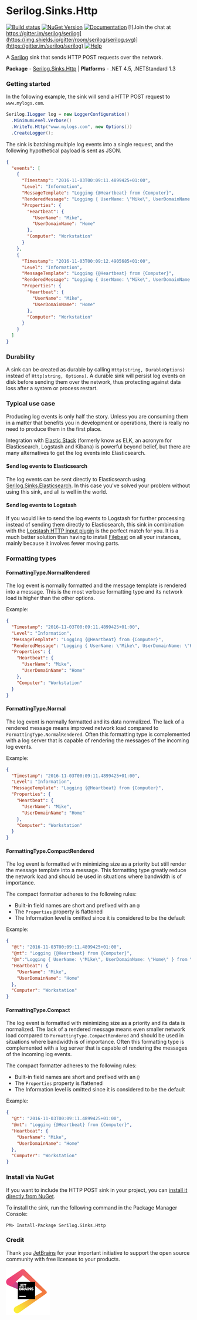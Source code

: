 # Serilog.Sinks.Http

[![Build status](https://ci.appveyor.com/api/projects/status/ayvak8yo23k962sg/branch/master?svg=true)](https://ci.appveyor.com/project/FantasticFiasco/serilog-sinks-http) [![NuGet Version](http://img.shields.io/nuget/v/Serilog.Sinks.Http.svg?style=flat)](https://www.nuget.org/packages/Serilog.Sinks.Http/) [![Documentation](https://img.shields.io/badge/docs-wiki-yellow.svg)](https://github.com/serilog/serilog/wiki) [![Join the chat at https://gitter.im/serilog/serilog](https://img.shields.io/gitter/room/serilog/serilog.svg)](https://gitter.im/serilog/serilog) [![Help](https://img.shields.io/badge/stackoverflow-serilog-orange.svg)](http://stackoverflow.com/questions/tagged/serilog)

A [Serilog](http://serilog.net/) sink that sends HTTP POST requests over the network.

**Package** - [Serilog.Sinks.Http](https://www.nuget.org/packages/serilog.sinks.http)
| **Platforms** - .NET 4.5, .NETStandard 1.3

### Getting started

In the following example, the sink will send a HTTP POST request to `www.mylogs.com`.

```csharp
Serilog.ILogger log = new LoggerConfiguration()
  .MinimumLevel.Verbose()
  .WriteTo.Http("www.mylogs.com", new Options())
  .CreateLogger();
```

The sink is batching multiple log events into a single request, and the following hypothetical payload is sent as JSON.

```json
{
  "events": [
    {
      "Timestamp": "2016-11-03T00:09:11.4899425+01:00",
      "Level": "Information",
      "MessageTemplate": "Logging {@Heartbeat} from {Computer}",
      "RenderedMessage": "Logging { UserName: \"Mike\", UserDomainName: \"Home\" } from \"Workstation\"",
      "Properties": {
        "Heartbeat": {
          "UserName": "Mike",
          "UserDomainName": "Home"
        },
        "Computer": "Workstation"
      }
    },
    {
      "Timestamp": "2016-11-03T00:09:12.4905685+01:00",
      "Level": "Information",
      "MessageTemplate": "Logging {@Heartbeat} from {Computer}",
      "RenderedMessage": "Logging { UserName: \"Mike\", UserDomainName: \"Home\" } from \"Workstation\"",
      "Properties": {
        "Heartbeat": {
          "UserName": "Mike",
          "UserDomainName": "Home"
        },
        "Computer": "Workstation"
      }
    }
  ]
}
```

### Durability

A sink can be created as durable by calling `Http(string, DurableOptions)` instead of `Http(string, Options)`. A durable sink will persist log events on disk before sending them over the network, thus protecting against data loss after a system or process restart.

### Typical use case

Producing log events is only half the story. Unless you are consuming them in a matter that benefits you in development or operations, there is really no need to produce them in the first place.

Integration with [Elastic Stack](https://www.elastic.co/products) (formerly know as ELK, an acronym for Elasticsearch, Logstash and Kibana) is powerful beyond belief, but there are many alternatives to get the log events into Elasticsearch.

#### Send log events to Elasticsearch

The log events can be sent directly to Elasticsearch using [Serilog.Sinks.Elasticsearch](https://github.com/serilog/serilog-sinks-elasticsearch). In this case you've solved your problem without using this sink, and all is well in the world.

#### Send log events to Logstash

If you would like to send the log events to Logstash for further processing instead of sending them directly to Elasticsearch, this sink in combination with the [Logstash HTTP input plugin](https://www.elastic.co/blog/introducing-logstash-input-http-plugin) is the perfect match for you. It is a much better solution than having to install [Filebeat](https://www.elastic.co/products/beats/filebeat) on all your instances, mainly because it involves fewer moving parts.

### Formatting types

#### FormattingType.NormalRendered

The log event is normally formatted and the message template is rendered into a message. This is the most verbose formatting type and its network load is higher than the other options.

Example:
```json
{
  "Timestamp": "2016-11-03T00:09:11.4899425+01:00",
  "Level": "Information",
  "MessageTemplate": "Logging {@Heartbeat} from {Computer}",
  "RenderedMessage": "Logging { UserName: \"Mike\", UserDomainName: \"Home\" } from \"Workstation\"",
  "Properties": {
    "Heartbeat": {
      "UserName": "Mike",
      "UserDomainName": "Home"
    },
    "Computer": "Workstation"
  }
}
```

#### FormattingType.Normal

 The log event is normally formatted and its data normalized. The lack of a rendered message means improved network load compared to `FormattingType.NormalRendered`. Often this formatting type is complemented with a log server that is capable of rendering the messages of the incoming log events.

Example:
```json
{
  "Timestamp": "2016-11-03T00:09:11.4899425+01:00",
  "Level": "Information",
  "MessageTemplate": "Logging {@Heartbeat} from {Computer}",
  "Properties": {
    "Heartbeat": {
      "UserName": "Mike",
      "UserDomainName": "Home"
    },
    "Computer": "Workstation"
  }
}
```

#### FormattingType.CompactRendered

The log event is formatted with minimizing size as a priority but still render the message template into a message. This formatting type greatly reduce the network load and should be used in situations where bandwidth is of importance.

The compact formatter adheres to the following rules:

- Built-in field names are short and prefixed with an `@`
- The `Properties` property is flattened
- The Information level is omitted since it is considered to be the default

Example:
```json
{
  "@t": "2016-11-03T00:09:11.4899425+01:00",
  "@mt": "Logging {@Heartbeat} from {Computer}",
  "@m":"Logging { UserName: \"Mike\", UserDomainName: \"Home\" } from \"Workstation\"",
  "Heartbeat": {
    "UserName": "Mike",
    "UserDomainName": "Home"
  },
  "Computer": "Workstation"
}
```

#### FormattingType.Compact

The log event is formatted with minimizing size as a priority and its data is normalized. The lack of a rendered message means even smaller network load compared to `FormattingType.CompactRendered` and should be used in situations where bandwidth is of importance. Often this formatting type is complemented with a log server that is capable of rendering the messages of the incoming log events.

The compact formatter adheres to the following rules:

- Built-in field names are short and prefixed with an `@`
- The `Properties` property is flattened
- The Information level is omitted since it is considered to be the default

Example:
```json
{
  "@t": "2016-11-03T00:09:11.4899425+01:00",
  "@mt": "Logging {@Heartbeat} from {Computer}",
  "Heartbeat": {
    "UserName": "Mike",
    "UserDomainName": "Home"
  },
  "Computer": "Workstation"
}
```

### Install via NuGet

If you want to include the HTTP POST sink in your project, you can [install it directly from NuGet](https://www.nuget.org/packages/Serilog.Sinks.Http/).

To install the sink, run the following command in the Package Manager Console:

```
PM> Install-Package Serilog.Sinks.Http
```

### Credit

Thank you [JetBrains](https://www.jetbrains.com/) for your important initiative to support the open source community with free licenses to your products.

![JetBrains](./design/jetbrains.png)